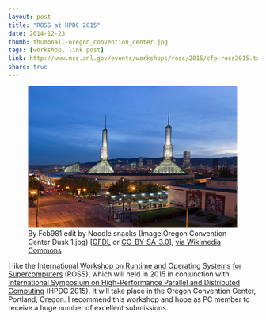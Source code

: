 ```yaml
---
layout: post
title: "ROSS at HPDC 2015"
date: 2014-12-23
thumb: thumbnail-oregon_convention_center.jpg
tags: [workshop, link post]
link: http://www.mcs.anl.gov/events/workshops/ross/2015/cfp-ross2015.txt
share: true
---
```


<figure>
<img src="/images/oregon_convention_center.jpg">
<figcaption>By Fcb981 edit by Noodle snacks (Image:Oregon Convention Center Dusk 1.jpg) [<a href="http://www.gnu.org/copyleft/fdl.html">GFDL</a> or <a href="http://creativecommons.org/licenses/by-sa/3.0/">CC-BY-SA-3.0</a>], <a href="https://commons.wikimedia.org/wiki/File%3AOregon_Convention_Center_Dusk_1_(edit).jpg">via Wikimedia Commons</a></figcaption>
</figure>

I like the [International Workshop on Runtime and Operating Systems for Supercomputers](http://www.mcs.anl.gov/events/workshops/ross/2015/cfp-ross2015.txt) (ROSS), which will held in 2015 in conjunction with [International Symposium on High-Performance Parallel and Distributed Computing](http://www.hpdc.org/2015/) (HPDC 2015).
It will take place in the Oregon Convention Center, Portland, Oregon. I recommend this workshop and hope as PC member to receive a huge number of excellent submissions.
